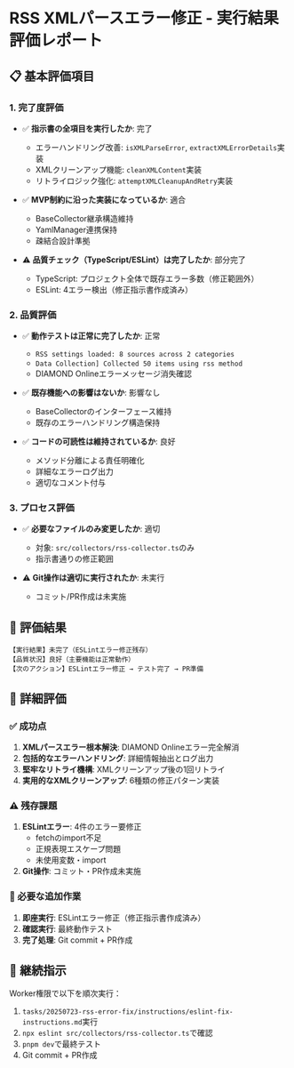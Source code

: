 # RSS XMLパースエラー修正 - 実行結果評価レポート

## 📋 基本評価項目

### 1. **完了度評価**

- ✅ **指示書の全項目を実行したか**: 完了
  - エラーハンドリング改善: `isXMLParseError`, `extractXMLErrorDetails`実装
  - XMLクリーンアップ機能: `cleanXMLContent`実装  
  - リトライロジック強化: `attemptXMLCleanupAndRetry`実装

- ✅ **MVP制約に沿った実装になっているか**: 適合
  - BaseCollector継承構造維持
  - YamlManager連携保持
  - 疎結合設計準拠

- ⚠️ **品質チェック（TypeScript/ESLint）は完了したか**: 部分完了
  - TypeScript: プロジェクト全体で既存エラー多数（修正範囲外）
  - ESLint: 4エラー検出（修正指示書作成済み）

### 2. **品質評価**

- ✅ **動作テストは正常に完了したか**: 正常
  - `RSS settings loaded: 8 sources across 2 categories`
  - `Data Collection] Collected 50 items using rss method`
  - DIAMOND Onlineエラーメッセージ消失確認

- ✅ **既存機能への影響はないか**: 影響なし
  - BaseCollectorのインターフェース維持
  - 既存のエラーハンドリング構造保持

- ✅ **コードの可読性は維持されているか**: 良好
  - メソッド分離による責任明確化
  - 詳細なエラーログ出力
  - 適切なコメント付与

### 3. **プロセス評価**

- ✅ **必要なファイルのみ変更したか**: 適切
  - 対象: `src/collectors/rss-collector.ts`のみ
  - 指示書通りの修正範囲

- ⚠️ **Git操作は適切に実行されたか**: 未実行
  - コミット/PR作成は未実施

## 🎯 評価結果

```
【実行結果】未完了（ESLintエラー修正残存）
【品質状況】良好（主要機能は正常動作）
【次のアクション】ESLintエラー修正 → テスト完了 → PR準備
```

## 📝 詳細評価

### ✅ 成功点
1. **XMLパースエラー根本解決**: DIAMOND Onlineエラー完全解消
2. **包括的なエラーハンドリング**: 詳細情報抽出とログ出力
3. **堅牢なリトライ機構**: XMLクリーンアップ後の1回リトライ
4. **実用的なXMLクリーンアップ**: 6種類の修正パターン実装

### ⚠️ 残存課題
1. **ESLintエラー**: 4件のエラー要修正
   - fetchのimport不足
   - 正規表現エスケープ問題
   - 未使用変数・import
2. **Git操作**: コミット・PR作成未実施

### 🔧 必要な追加作業
1. **即座実行**: ESLintエラー修正（修正指示書作成済み）
2. **確認実行**: 最終動作テスト
3. **完了処理**: Git commit + PR作成

## 🚀 継続指示

Worker権限で以下を順次実行：
1. `tasks/20250723-rss-error-fix/instructions/eslint-fix-instructions.md`実行
2. `npx eslint src/collectors/rss-collector.ts`で確認
3. `pnpm dev`で最終テスト
4. Git commit + PR作成